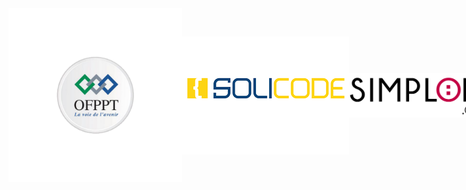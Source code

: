 
<div id="logo" style=" display: flex;
    flex-direction: row;
    justify-content: space-around;
    align-items: center"; >
<img src="/asset/img/Logo/ofppt.png" alt="alt text"  style="width: 278px" />
<img src="/asset/img/Logo/solicode.png" alt="alt text" style= " width: 278px "  />
<img src="/asset/img/Logo/simplone.png" alt="alt text" style=" width: 278px ; height: 71px "/>
</div>